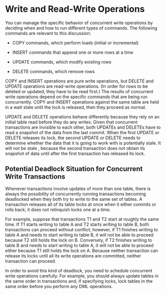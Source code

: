 # Write and Read\-Write Operations<a name="c_write_readwrite"></a>

You can manage the specific behavior of concurrent write operations by deciding when and how to run different types of commands\. The following commands are relevant to this discussion: 

+ COPY commands, which perform loads \(initial or incremental\)

+ INSERT commands that append one or more rows at a time

+ UPDATE commands, which modify existing rows

+ DELETE commands, which remove rows 

COPY and INSERT operations are pure write operations, but DELETE and UPDATE operations are read\-write operations\. \(In order for rows to be deleted or updated, they have to be read first\.\) The results of concurrent write operations depend on the specific commands that are being run concurrently\. COPY and INSERT operations against the same table are held in a wait state until the lock is released, then they proceed as normal\.

UPDATE and DELETE operations behave differently because they rely on an initial table read before they do any writes\. Given that concurrent transactions are invisible to each other, both UPDATEs and DELETEs have to read a snapshot of the data from the last commit\. When the first UPDATE or DELETE releases its lock, the second UPDATE or DELETE needs to determine whether the data that it is going to work with is potentially stale\. It will not be stale , because the second transaction does not obtain its snapshot of data until after the first transaction has released its lock\.

## Potential Deadlock Situation for Concurrent Write Transactions<a name="c_write_readwrite-potential-deadlock"></a>

Whenever transactions involve updates of more than one table, there is always the possibility of concurrently running transactions becoming deadlocked when they both try to write to the same set of tables\. A transaction releases all of its table locks at once when it either commits or rolls back; it does not relinquish locks one at a time\.

For example, suppose that transactions T1 and T2 start at roughly the same time\. If T1 starts writing to table A and T2 starts writing to table B, both transactions can proceed without conflict; however, if T1 finishes writing to table A and needs to start writing to table B, it will not be able to proceed because T2 still holds the lock on B\. Conversely, if T2 finishes writing to table B and needs to start writing to table A, it will not be able to proceed either because T1 still holds the lock on A\. Because neither transaction can release its locks until all its write operations are committed, neither transaction can proceed\.

In order to avoid this kind of deadlock, you need to schedule concurrent write operations carefully\. For example, you should always update tables in the same order in transactions and, if specifying locks, lock tables in the same order before you perform any DML operations\.